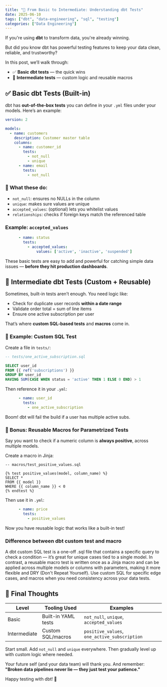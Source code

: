 ```yaml
---
title: "💯 From Basic to Intermediate: Understanding dbt Tests"
date: 2025-06-10
tags: ["dbt", "data-engineering", "sql", "testing"]
categories: ["Data Engineering"]
---
```


If you're using **dbt** to transform data, you're already winning.  

But did you know dbt has powerful testing features to keep your data clean, reliable, and trustworthy?

In this post, we’ll walk through:

- ✅ **Basic dbt tests** — the quick wins
- 🚀 **Intermediate tests** — custom logic and reusable macros


## ✅ Basic dbt Tests (Built-in)

dbt has **out-of-the-box tests** you can define in your `.yml` files under your models. Here’s an example:

```yaml
version: 2

models:
  - name: customers
    description: Customer master table
    columns:
      - name: customer_id
        tests:
          - not_null
          - unique
      - name: email
        tests:
          - not_null
````

### 🔧 What these do:

* `not_null`: ensures no NULLs in the column
* `unique`: makes sure values are unique
* `accepted_values`: (optional) lets you whitelist values
* `relationships`: checks if foreign keys match the referenced table

### Example: `accepted_values`

```yaml
      - name: status
        tests:
          - accepted_values:
              values: ['active', 'inactive', 'suspended']
```

These basic tests are easy to add and powerful for catching simple data issues — **before they hit production dashboards**.


## 🚀 Intermediate dbt Tests (Custom + Reusable)

Sometimes, built-in tests aren’t enough. You need logic like:

* Check for duplicate user records **within a date range**
* Validate order total = sum of line items
* Ensure one active subscription per user

That’s where **custom SQL-based tests** and **macros** come in.

### 🧪 Example: Custom SQL Test

Create a file in `tests/`:

```sql
-- tests/one_active_subscription.sql

SELECT user_id
FROM {{ ref('subscriptions') }}
GROUP BY user_id
HAVING SUM(CASE WHEN status = 'active' THEN 1 ELSE 0 END) > 1
```

Then reference it in your `.yml`:

```yaml
      - name: user_id
        tests:
          - one_active_subscription
```

Boom! dbt will fail the build if a user has multiple active subs.


### 🧰 Bonus: Reusable Macros for Parametrized Tests

Say you want to check if a numeric column is **always positive**, across multiple models.

Create a macro in Jinja:

```jinja
-- macros/test_positive_values.sql

{% test positive_values(model, column_name) %}
SELECT *
FROM {{ model }}
WHERE {{ column_name }} < 0
{% endtest %}
```

Then use it in `.yml`:

```yaml
      - name: price
        tests:
          - positive_values
```

Now you have reusable logic that works like a built-in test!

### Difference between dbt custom test and macro

A dbt custom SQL test is a one-off .sql file that contains a specific query to check a condition — it’s great for unique cases tied to a single model. In contrast, a reusable macro test is written once as a Jinja macro and can be applied across multiple models or columns with parameters, making it more flexible and DRY (Don't Repeat Yourself). Use custom SQL for specific edge cases, and macros when you need consistency across your data tests.
## 🧵 Final Thoughts

| Level        | Tooling Used        | Examples                                     |
| ------------ | ------------------- | -------------------------------------------- |
| Basic        | Built-in YAML tests | `not_null`, `unique`, `accepted_values`      |
| Intermediate | Custom SQL/macros   | `positive_values`, `one_active_subscription` |

Start small. Add `not_null` and `unique` everywhere.
Then gradually level up with custom logic where needed.

Your future self (and your data team) will thank you.
And remember: **"Broken data pipelines never lie — they just test your patience."**

Happy testing with dbt! 🧪

